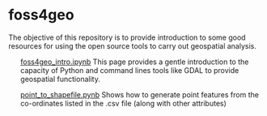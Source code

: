 # foss4geo

The objective of this repository is to provide introduction to some good resources for using the open source tools to carry out geospatial analysis. 

<ol>

[foss4geo_intro.ipynb](https://github.com/SereneWizard/foss4geo/blob/master/foss4geo_intro.ipynb)
This page provides a gentle introduction to the capacity of Python and command lines tools like GDAL to provide geospatial functionality. 

[point_to_shapefile.pynb](https://github.com/SereneWizard/foss4geo/blob/master/point_to_shapefile.ipynb)
Shows how to generate point features from the co-ordinates listed in the .csv file (along with other attributes)
<ol>